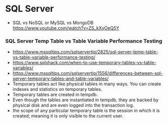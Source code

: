 # SQL Server
- SQL vs NoSQL or MySQL vs MongoDB https://www.youtube.com/watch?v=ZS_kXvOeQ5Y
### SQL Server Temp Table vs Table Variable Performance Testing
- https://www.mssqltips.com/sqlservertip/2825/sql-server-temp-table-vs-table-variable-performance-testing/
- https://www.sqlshack.com/when-to-use-temporary-tables-vs-table-variables/
- https://www.mssqltips.com/sqlservertip/1556/differences-between-sql-server-temporary-tables-and-table-variables/
- Temporary tables act like physical tables in many ways. You can create indexes and statistics on temporary tables. 
- Temporary tables are created in tempdb. 
- Even though the tables are instantiated in tempdb, they are backed by physical disk and are even logged into the transaction log. 
- the scope of any particular temporary table is the session in which it is created; meaning it is only visible to the current user.
